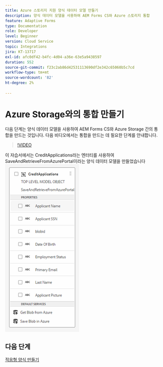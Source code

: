 ```yaml
---
title: Azure 스토리지 지원 양식 데이터 모델 만들기
description: 양식 데이터 모델을 사용하여 AEM Forms CS와 Azure 스토리지 통합
feature: Adaptive Forms
type: Documentation
role: Developer
level: Beginner
version: Cloud Service
topic: Integrations
jira: KT-13717
exl-id: afc0df42-b4fc-4d04-a36e-63e5a9438597
duration: 552
source-git-commit: f23c2ab86d42531113690df2e342c65060b5c7cd
workflow-type: tm+mt
source-wordcount: '82'
ht-degree: 2%

---
```


# Azure Storage와의 통합 만들기

다음 단계는 양식 데이터 모델을 사용하여 AEM Forms CS와 Azure Storage 간의 통합을 만드는 것입니다.
다음 비디오에서는 통합을 만드는 데 필요한 단계를 안내합니다.

>[!VIDEO](https://video.tv.adobe.com/v/335385?quality=12&learn=on)

이 자습서에서는 CreditApplications라는 엔터티를 사용하여 SaveAndRetrieveFromAzurePortal이라는 양식 데이터 모델을 만들었습니다
![fdm-entity](./assets/fdm-entity.png)

## 다음 단계

[적응형 양식 만들기](./create-af.md)
